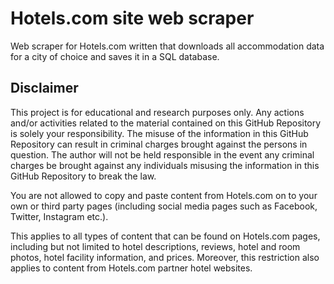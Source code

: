 # Hotels.com site web scraper 
Web scraper for Hotels.com written that downloads all accommodation data for a city of choice and saves it in a SQL database. 

## Disclaimer
This project is for educational and research purposes only. Any actions and/or activities related to the material contained on this GitHub Repository is solely your responsibility. The misuse of the information in this GitHub Repository can result in criminal charges brought against the persons in question. The author will not be held responsible in the event any criminal charges be brought against any individuals misusing the information in this GitHub Repository to break the law.

You are not allowed to copy and paste content from Hotels.com on to your own or third party pages (including social media pages such as Facebook, Twitter, Instagram etc.).

This applies to all types of content that can be found on Hotels.com pages, including but not limited to hotel descriptions, reviews, hotel and room photos, hotel facility information, and prices. Moreover, this restriction also applies to content from Hotels.com partner hotel websites.